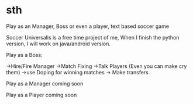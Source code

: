 # sth
Play as an Manager, Boss or even a player, text based soccer game

Soccer Universalis is a free time project of me, When I finish the python version, I will work on java/android version.

Play as a Boss:

->Hire/Fire Manager
->Match Fixing
->Talk Players (Even you can make cry them)
->use Doping for winning matches
-> Make transfers

Play as a Manager
coming soon

Play as a Player 
coming soon


